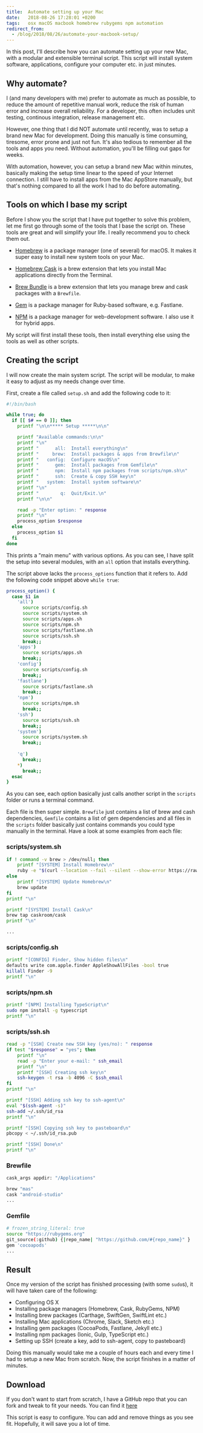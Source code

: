 ```yaml
---
title:  Automate setting up your Mac
date:   2018-08-26 17:28:01 +0200
tags:	osx macOS macbook homebrew rubygems npm automation
redirect_from: 
  - /blog/2018/08/26/automate-your-macbook-setup/
---
```


In this post, I'll describe how you can automate setting up your new Mac, with a
modular and extensible terminal script. This script will install system software,
applications, configure your computer etc. in just minutes.


## Why automate?

I (and many developers with me) prefer to automate as much as possible, to reduce
the amount of repetitive manual work, reduce the risk of human error and increase
overall reliability. For a developer, this often includes unit testing, continous
integration, release management etc.

However, one thing that I did NOT automate until recently, was to setup a brand
new Mac for development. Doing this manually is time consuming, tiresome, error
prone and just not fun. It's also tedious to remember all the tools and apps you
need. Without automation, you'll be filling out gaps for weeks.

With automation, however, you can setup a brand new Mac within minutes, basically
making the setup time linear to the speed of your Internet connection. I still
have to install apps from the Mac AppStore manually, but that's nothing compared
to all the work I had to do before automating.


## Tools on which I base my script

Before I show you the script that I have put together to solve this problem, let
me first go through some of the tools that I base the script on. These tools are
great and will simplify your life. I really recommend you to check them out.

* [Homebrew](https://brew.sh) is a package manager (one of several) for macOS.
It makes it super easy to install new system tools on your Mac.

* [Homebrew Cask](https://github.com/Homebrew/homebrew-cask) is a brew extension
that lets you install Mac applications directly from the Terminal.

* [Brew Bundle](https://github.com/Homebrew/homebrew-bundle) is a brew extension
that lets you manage brew and cask packages with a `Brewfile`.

* [Gem](https://rubygems.org/pages/download) is a package manager for Ruby-based
software, e.g. Fastlane.

* [NPM](https://www.npmjs.com) is a package manager for web-development software.
I also use it for hybrid apps.

My script will first install these tools, then install everything else using the
tools as well as other scripts.


## Creating the script

I will now create the main system script. The script will be modular, to make it
easy to adjust as my needs change over time.

First, create a file called `setup.sh` and add the following code to it:

```bash
#!/bin/bash

while true; do
  if [[ $# == 0 ]]; then
    printf "\n\n***** Setup *****\n\n"

    printf "Available commands:\n\n"
    printf "\n"
    printf "      all:  Install everything\n"
    printf "     brew:  Install packages & apps from Brewfile\n"
    printf "   config:  Configure macOS\n"
    printf "      gem:  Install packages from Gemfile\n"
    printf "      npm:  Install npm packages from scripts/npm.sh\n"
    printf "      ssh:  Create & copy SSH key\n"
    printf "   system:  Install system software\n"
    printf "\n"
    printf "        q:  Quit/Exit.\n"
    printf "\n\n"

    read -p "Enter option: " response
    printf "\n"
    process_option $response
  else
    process_option $1
  fi
done
```

This prints a "main menu" with various options. As you can see, I have split the
setup into several modules, with an `all` option that installs everything.

The script above lacks the `process_options` function that it refers to. Add the
following code snippet above `while true`:


```bash
process_option() {
  case $1 in
    'all')
      source scripts/config.sh
      source scripts/system.sh
      source scripts/apps.sh
      source scripts/npm.sh
      source scripts/fastlane.sh
      source scripts/ssh.sh
      break;;
    'apps')
      source scripts/apps.sh
      break;;
    'config')
      source scripts/config.sh
      break;;
    'fastlane')
      source scripts/fastlane.sh
      break;;
    'npm')
      source scripts/npm.sh
      break;;
    'ssh')
      source scripts/ssh.sh
      break;;
    'system')
      source scripts/system.sh
      break;;
      
    'q')
      break;;
    *)
      break;;
  esac
}
```

As you can see, each option basically just calls another script in the `scripts`
folder or runs a terminal command.

Each file is then super simple. `Brewfile` just contains a list of brew and cash
dependencies, `Gemfile` contains a list of gem dependencies and all files in the
`scripts` folder basically just contains commands you could type manually in the
terminal. Have a look at some examples from each file:


### scripts/system.sh

```bash
if ! command -v brew > /dev/null; then
    printf "[SYSTEM] Install Homebrew\n"
    ruby -e "$(curl --location --fail --silent --show-error https://raw.githubusercontent.com/Homebrew/install/master/install)"
else
    printf "[SYSTEM] Update Homebrew\n"
    brew update
fi
printf "\n"

printf "[SYSTEM] Install Cask\n"
brew tap caskroom/cask
printf "\n"

...
```

### scripts/config.sh

```bash
printf "[CONFIG] Finder, Show hidden files\n"
defaults write com.apple.finder AppleShowAllFiles -bool true
killall Finder -9
printf "\n"
```


### scripts/npm.sh

```bash
printf "[NPM] Installing TypeScript\n"
sudo npm install -g typescript
printf "\n"
```


### scripts/ssh.sh

```bash
read -p "[SSH] Create new SSH key (yes/no): " response
if test "$response" = "yes"; then
	printf "\n"
	read -p "Enter your e-mail: " ssh_email
	printf "\n"
    printf "[SSH] Creating ssh key\n"
    ssh-keygen -t rsa -b 4096 -C $ssh_email
fi
printf "\n"

printf "[SSH] Adding ssh key to ssh-agent\n"
eval "$(ssh-agent -s)"
ssh-add ~/.ssh/id_rsa
printf "\n"

printf "[SSH] Copying ssh key to pasteboard\n"
pbcopy < ~/.ssh/id_rsa.pub

printf "[SSH] Done\n"
printf "\n"
```


### Brewfile

```bash
cask_args appdir: "/Applications"

brew "mas"
cask "android-studio"
...
```

### Gemfile

```bash
# frozen_string_literal: true
source "https://rubygems.org"
git_source(:github) {|repo_name| "https://github.com/#{repo_name}" }
gem 'cocoapods'
...
```


## Result

Once my version of the script has finished processing (with some `sudo`s), it
will have taken care of the following:

* Configuring OS X
* Installing package managers (Homebrew, Cask, RubyGems, NPM)
* Installing brew packages (Carthage, SwiftGen, SwiftLint etc.)
* Installing Mac applications (Chrome, Slack, Sketch etc.)
* Installing gem packages (CocoaPods, Fastlane, Jekyll etc.)
* Installing npm packages (Ionic, Gulp, TypeScript etc.)
* Setting up SSH (create a key, add to ssh-agent, copy to pasteboard)

Doing this manually would take me a couple of hours each and every time I had to
setup a new Mac from scratch. Now, the script finishes in a matter of minutes.


## Download

If you don't want to start from scratch, I have a GitHub repo that you can fork
and tweak to fit your needs. You can find it [here](https://github.com/danielsaidi/osx)

This script is easy to configure. You can add and remove things as you see fit.
Hopefully, it will save you a lot of time.